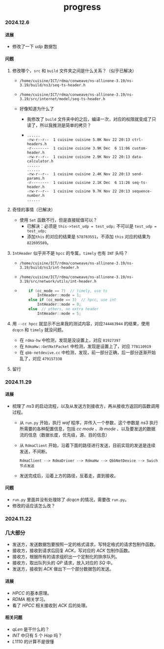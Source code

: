 <center><h1>progress</h1></center>

### 2024.12.6

#### 进展

- 修改了一下 $udp$ 数据包



#### 问题

1. 修改哪个，`src` 和 `build` 文件夹之间是什么关系？（似乎已解决）

   - `/home/cuisine/ICT/rdma/conweave/ns-allinone-3.19/ns-3.19/build/ns3/seq-ts-header.h` 

   - `/home/cuisine/ICT/rdma/conweave/ns-allinone-3.19/ns-3.19/src/internet/model/seq-ts-header.h`

   - 好像知道为什么了

     - 我修改了 `build` 文件夹中的之后，编译一次，对应的权限就变成了只读了，所以我推测是简单的拷贝？

     - ```shell
       ......
       -rw-r--r--  1 cuisine cuisine 5.8K Nov 22 20:13 ctrl-headers.h
       -r--------  1 cuisine cuisine 3.9K Dec  6 11:06 custom-header.h
       -rw-r--r--  1 cuisine cuisine 2.9K Nov 22 20:13 data-calculator.h
       ......
       ......
       -rw-r--r--  1 cuisine cuisine 2.4K Nov 22 20:13 send-params.h
       -r--------  1 cuisine cuisine 2.1K Dec  6 11:26 seq-ts-header.h
       -rw-r--r--  1 cuisine cuisine 9.7K Nov 22 20:13 sequence-number.h
       ......
       ```

2. 奇怪的事情（已解决）

   - 使用 `Set` 函数不行，但是直接赋值可以？
     - 已解决：必须是 `this->test_udp = test_udp;` 不可以是 `test_udp = test_udp;`
     - 添加`this` 的对应的结果是 `578783551`，不添加 `this` 对应的结果为 `822695589`。

3. `IntHeader` 似乎并不是 `hpcc` 的专属，`timely` 也有 `INT` 头吗？

   - `/home/cuisine/ICT/rdma/conweave/ns-allinone-3.19/ns-3.19/build/ns3/int-header.h`

   - `/home/cuisine/ICT/rdma/conweave/ns-allinone-3.19/ns-3.19/src/network/utils/int-header.h`

   - ```cpp
         if (cc_mode == 7)  // timely, use ts
             IntHeader::mode = 1;
         else if (cc_mode == 3)  // hpcc, use int
             IntHeader::mode = 0;
         else  // others, no extra header
             IntHeader::mode = 5;
     ```

4. 用 `--cc hpcc` 就显示不出来我的测试内容，对应`744463944` 的结果，使用 `dcqcn` 和 `timely` 就没问题。

   - 在 `rdma-hw` 中检测，发现是没设置上，对应 `81927397`
   - 在 `RdmaHw::GetNxtPacket` 中检测，发现是设置上了，对应 `778110919`
   - 在 `qbb-netdevive.cc` 中检测，发现，前一部分正确，后一部分逐渐开始乱了，对应 `479157338`

5. 留行





### 2024.11.29

#### 进展

- 梳理了 $ns3$ 的启动流程，以及从发送方到接收方，再从接收方返回的函数调用过程。

  - 从 `run.py` 开始，执行 $waf$ 程序，并传入一个参数，这个参数是 $ns3$ 执行所需要的各种配置信息，包括 $cc\;mode$ 、$lb \;mode$ 、以及要发送的数据流的信息（数据长度，优先级，源、目的信息）

  - 从 `RdmaClient` 开始，沿着下面的路径进行发送，目前实现的发送是连续发送，不间断。

    ```
    RdmaClient --> RdmaDriver --> RdmaHw --> QbbNetDevice --> Swich节点发送
    ```

  - 发送完成后，沿着上方的路径，反着走，直到接收。

#### 问题

- `run.py` 里面并没有处理除了 $dcqcn$ 的情况，需要改 `run.py`。
- 修改的话应该怎么改？



### 2024.11.22

### 几大部分

- 发送方，发送数据包要按照一定的格式请求，写特定格式的请求包制作函数。
- 接收方，接收到请求后回复 $ACK$，写对应的 $ACK$ 包制作函数。
- 接收方，根据所有的请求组织出一个定制化的排序队列。
- 接收方，取出队列头的 $QP$ 请求，放入对应的 $SQ$ 中。
- 发送方，接收到 $ACK$ 做出下一个部分数据包的发送。



#### 进展

- $HPCC$ 的基本原理。
- $RDMA$ 相关学习。
- 看了 $HPCC$ 相关接收到 $ACK$ 后的处理。 



#### 相关问题

- $qLen$ 是干什么的？
- $INT$ 中只有 $5$ 个 $Hop$ 吗？
- $L1110$ 的计算不是很懂 
